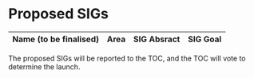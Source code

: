 # Proposed SIGs

| Name (to be finalised)  |    Area     |  SIG Absract  |  SIG Goal  | 
| ------------------------|-------------|---------------|------------|



The proposed SIGs will be reported to the TOC, and the TOC will vote to determine the launch.
